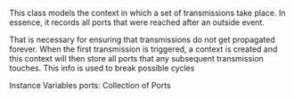 This class models the context in which a set of transmissions take place. In essence, it records all ports that were reached after an outside event.  That is necessary for ensuring that transmissions do not get propagated forever. When the first transmission is triggered, a context is created and this context will then store all ports that any subsequent transmission touches. This info is used to break possible cyclesInstance Variables	ports:		Collection of Ports